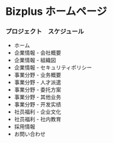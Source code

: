 # Bizplus ホームページ

### プロジェクト　スケジュール

- ホーム
- 企業情報 - 会社概要
- 企業情報 - 組織図
- 企業情報 - セキュリティポリシー
- 事業分野 - 业务概要
- 事業分野 - 人才派遣
- 事業分野 - 委托方案
- 事業分野 - 其他业务
- 事業分野 - 开发实绩
- 社员福利 - 企业文化
- 社员福利 - 社内教育
- 採用情報
- お問い合わせ